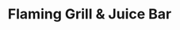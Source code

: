 ---
title: "Flaming Grill & Juice Bar"
url: /brooklyn/flaming-grill-and-juice-bar/
shop: convenience
---